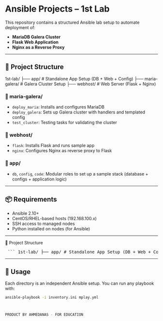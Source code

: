 # Ansible Projects – 1st Lab

This repository contains a structured Ansible lab setup to automate deployment of:

- **MariaDB Galera Cluster**
- **Flask Web Application**
- **Nginx as a Reverse Proxy**

---

## 📁 Project Structure

1st-lab/
├── app/ # Standalone App Setup (DB + Web + Config)
├── maria-galera/ # Galera Cluster Setup
├── webhost/ # Web Server (Flask + Nginx)


### 🔹 maria-galera/
- `deploy_maria`: Installs and configures MariaDB
- `deploy_galera`: Sets up Galera cluster with handlers and templated config
- `test_cluster`: Testing tasks for validating the cluster

### 🔹 webhost/
- `flask`: Installs Flask and runs sample app
- `nginx`: Configures Nginx as reverse proxy to Flask

### 🔹 app/
- `db`, `config`, `code`: Modular roles to set up a sample stack (database + configs + application logic)

---

## 📦 Requirements

- Ansible 2.10+
- CentOS/RHEL-based hosts (192.168.100.x)
- SSH access to managed nodes
- Python installed on nodes (for Ansible)

---

📁 Project Structure

<pre> ``` 1st-lab/ ├── app/ # Standalone App Setup (DB + Web + Config) │ ├── code/ │ │ ├── files/ │ │ │ ├── app.py │ │ │ └── app.service │ │ ├── handlers/main.yml │ │ └── tasks/main.yml │ ├── config/ │ │ ├── files/app │ │ ├── handlers/main.yml │ │ ├── tasks/main.yml │ │ └── templates/app.conf.j2 │ ├── db/ │ │ ├── files/employee_db.sql │ │ └── tasks/main.yml │ ├── dbplay.yml │ ├── inventory.ini │ ├── mplay.yml │ └── whplay.yml ├── maria-galera/ # Galera Cluster Setup │ ├── inventory.ini │ ├── mplay.yml │ └── roles/ │ ├── deploy_galera/ │ │ ├── handlers/main.yml │ │ ├── tasks/main.yml │ │ └── templates/galera.cnf.j2 │ ├── deploy_maria/ │ │ ├── files/maria.repo │ │ ├── handlers/mail.yml │ │ └── tasks/main.yml │ └── test_cluster/ ├── webhost/ # Web Server Setup (Flask + Nginx) │ ├── inventory.ini │ ├── mplay.yml │ └── roles/ │ ├── flask/ │ │ ├── handlers/main.yml │ │ └── tasks/main.yml │ └── nginx/ │ ├── handlers/main.yml │ ├── tasks/main.yml │ └── templates/nginx.conf.j2 ├── LICENSE └── README.md ``` </pre>


---
## 🚀 Usage

Each directory is an independent Ansible setup. You can run any playbook with:

```bash
ansible-playbook -i inventory.ini mplay.yml



PRODUCT BY AHMEDANAS - FOR EDUCATION 